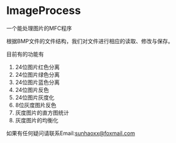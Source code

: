 # ImageProcess
一个能处理图片的MFC程序

根据BMP文件的文件结构，我们对文件进行相应的读取、修改与保存。

目前有的功能有
1. 24位图片红色分离
2. 24位图片绿色分离
3. 24位图片蓝色分离
4. 24位图片反色
5. 24位图片灰度化
6. 8位灰度图片反色
7. 灰度图片的直方图统计
8. 灰度图片的均衡化

如果有任何疑问请联系Email:sunhaoxx@foxmail.com
